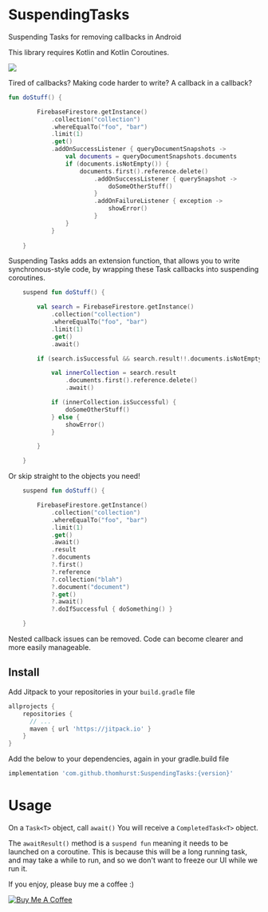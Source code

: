 # SuspendingTasks
Suspending Tasks for removing callbacks in Android

This library requires Kotlin and Kotlin Coroutines.


[![](https://jitpack.io/v/thomhurst/SuspendingTasks.svg)](https://jitpack.io/#thomhurst/SuspendingTasks)

Tired of callbacks? Making code harder to write? A callback in a callback?

```kotlin
fun doStuff() {

        FirebaseFirestore.getInstance()
            .collection("collection")
            .whereEqualTo("foo", "bar")
            .limit(1)
            .get()
            .addOnSuccessListener { queryDocumentSnapshots ->
                val documents = queryDocumentSnapshots.documents
                if (documents.isNotEmpty()) {
                    documents.first().reference.delete()
                        .addOnSuccessListener { querySnapshot ->
                            doSomeOtherStuff()
                        }
                        .addOnFailureListener { exception ->
                            showError()
                        }
                }
            }
            
    }
```

Suspending Tasks adds an extension function, that allows you to write synchronous-style code, by wrapping these Task callbacks into suspending coroutines.

```kotlin
    suspend fun doStuff() {

        val search = FirebaseFirestore.getInstance()
            .collection("collection")
            .whereEqualTo("foo", "bar")
            .limit(1)
            .get()
            .await()

        if (search.isSuccessful && search.result!!.documents.isNotEmpty()) {

            val innerCollection = search.result
                .documents.first().reference.delete()
                .await()

            if (innerCollection.isSuccessful) {
                doSomeOtherStuff()
            } else {
                showError()
            }

        }

    }
```

Or skip straight to the objects you need!

```kotlin
    suspend fun doStuff() {

        FirebaseFirestore.getInstance()
            .collection("collection")
            .whereEqualTo("foo", "bar")
            .limit(1)
            .get()
            .await()
            .result
            ?.documents
            ?.first()
            ?.reference
            ?.collection("blah")
            ?.document("document")
            ?.get()
            ?.await()
            ?.doIfSuccessful { doSomething() }

    }
```

Nested callback issues can be removed. Code can become clearer and more easily manageable.

## Install

Add Jitpack to your repositories in your `build.gradle` file

```groovy
allprojects {
    repositories {
      // ...
      maven { url 'https://jitpack.io' }
    }
}
```

Add the below to your dependencies, again in your gradle.build file

```groovy
implementation 'com.github.thomhurst:SuspendingTasks:{version}'
```

# Usage

On a `Task<T>` object, call `await()`
You will receive a `CompletedTask<T>` object.

The `awaitResult()` method is a `suspend fun` meaning it needs to be launched on a coroutine. This is because this will be a long running task, and may take a while to run, and so we don't want to freeze our UI while we run it.

If you enjoy, please buy me a coffee :)

<a href="https://www.buymeacoffee.com/tomhurst" target="_blank"><img src="https://www.buymeacoffee.com/assets/img/custom_images/orange_img.png" alt="Buy Me A Coffee" style="height: auto !important;width: auto !important;" ></a>
